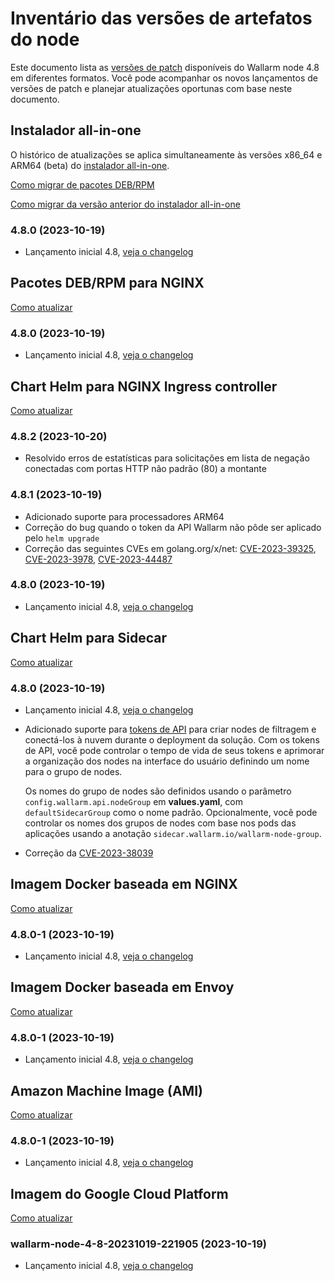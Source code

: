 # Inventário das versões de artefatos do node

Este documento lista as [versões de patch](versioning-policy.md#version-format) disponíveis do Wallarm node 4.8 em diferentes formatos. Você pode acompanhar os novos lançamentos de versões de patch e planejar atualizações oportunas com base neste documento.

## Instalador all-in-one

O histórico de atualizações se aplica simultaneamente às versões x86_64 e ARM64 (beta) do [instalador all-in-one](../installation/nginx/all-in-one.md).

[Como migrar de pacotes DEB/RPM](nginx-modules.md)

[Como migrar da versão anterior do instalador all-in-one](all-in-one.md)

### 4.8.0 (2023-10-19)

* Lançamento inicial 4.8, [veja o changelog](what-is-new.md)

## Pacotes DEB/RPM para NGINX

[Como atualizar](nginx-modules.md)

### 4.8.0 (2023-10-19)

* Lançamento inicial 4.8, [veja o changelog](what-is-new.md)

## Chart Helm para NGINX Ingress controller

[Como atualizar](ingress-controller.md)

### 4.8.2 (2023-10-20)

* Resolvido erros de estatísticas para solicitações em lista de negação conectadas com portas HTTP não padrão (80) a montante

### 4.8.1 (2023-10-19)

* Adicionado suporte para processadores ARM64
* Correção do bug quando o token da API Wallarm não pôde ser aplicado pelo `helm upgrade`
* Correção das seguintes CVEs em golang.org/x/net: [CVE-2023-39325](https://github.com/advisories/GHSA-4374-p667-p6c8), [CVE-2023-3978](https://github.com/advisories/GHSA-2wrh-6pvc-2jm9), [CVE-2023-44487](https://github.com/advisories/GHSA-qppj-fm5r-hxr3)

### 4.8.0 (2023-10-19)

* Lançamento inicial 4.8, [veja o changelog](what-is-new.md)

## Chart Helm para Sidecar

[Como atualizar](sidecar-proxy.md)

### 4.8.0 (2023-10-19)

* Lançamento inicial 4.8, [veja o changelog](what-is-new.md)
* Adicionado suporte para [tokens de API](../user-guides/nodes/nodes.md#api-and-node-tokens-for-node-creation) para criar nodes de filtragem e conectá-los à nuvem durante o deployment da solução. Com os tokens de API, você pode controlar o tempo de vida de seus tokens e aprimorar a organização dos nodes na interface do usuário definindo um nome para o grupo de nodes.

    Os nomes do grupo de nodes são definidos usando o parâmetro `config.wallarm.api.nodeGroup` em **values.yaml**, com `defaultSidecarGroup` como o nome padrão. Opcionalmente, você pode controlar os nomes dos grupos de nodes com base nos pods das aplicações usando a anotação `sidecar.wallarm.io/wallarm-node-group`.
* Correção da [CVE-2023-38039](https://github.com/advisories/GHSA-99j9-jf36-9747)

## Imagem Docker baseada em NGINX

[Como atualizar](docker-container.md)

### 4.8.0-1 (2023-10-19)

* Lançamento inicial 4.8, [veja o changelog](what-is-new.md)

## Imagem Docker baseada em Envoy

[Como atualizar](docker-container.md)

### 4.8.0-1 (2023-10-19)

* Lançamento inicial 4.8, [veja o changelog](what-is-new.md)

## Amazon Machine Image (AMI)

[Como atualizar](cloud-image.md)

### 4.8.0-1 (2023-10-19)

* Lançamento inicial 4.8, [veja o changelog](what-is-new.md)

## Imagem do Google Cloud Platform

[Como atualizar](cloud-image.md)

### wallarm-node-4-8-20231019-221905 (2023-10-19)

* Lançamento inicial 4.8, [veja o changelog](what-is-new.md)
